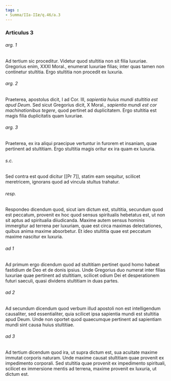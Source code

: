 ```yaml
---
tags : 
- Summa/IIa-IIæ/q.46/a.3
---
```


### Articulus 3

###### arg. 1
Ad tertium sic proceditur. Videtur quod stultitia non sit filia luxuriae. Gregorius enim, XXXI Moral., enumerat luxuriae filias; inter quas tamen non continetur stultitia. Ergo stultitia non procedit ex luxuria.

###### arg. 2
Praeterea, apostolus dicit, I ad Cor. III, *sapientia huius mundi stultitia est apud Deum*. Sed sicut Gregorius dicit, X Moral., *sapientia mundi est cor machinationibus tegere*, quod pertinet ad duplicitatem. Ergo stultitia est magis filia duplicitatis quam luxuriae.

###### arg. 3
Praeterea, ex ira aliqui praecipue vertuntur in furorem et insaniam, quae pertinent ad stultitiam. Ergo stultitia magis oritur ex ira quam ex luxuria.

###### s.c.
Sed contra est quod dicitur [[Pr 7]], statim eam sequitur, scilicet meretricem, ignorans quod ad vincula stultus trahatur.

###### resp.
Respondeo dicendum quod, sicut iam dictum est, stultitia, secundum quod est peccatum, provenit ex hoc quod sensus spiritualis hebetatus est, ut non sit aptus ad spiritualia diiudicanda. Maxime autem sensus hominis immergitur ad terrena per luxuriam, quae est circa maximas delectationes, quibus anima maxime absorbetur. Et ideo stultitia quae est peccatum maxime nascitur ex luxuria.

###### ad 1
Ad primum ergo dicendum quod ad stultitiam pertinet quod homo habeat fastidium de Deo et de donis ipsius. Unde Gregorius duo numerat inter filias luxuriae quae pertinent ad stultitiam, scilicet odium Dei et desperationem futuri saeculi, quasi dividens stultitiam in duas partes.

###### ad 2
Ad secundum dicendum quod verbum illud apostoli non est intelligendum causaliter, sed essentialiter, quia scilicet ipsa sapientia mundi est stultitia apud Deum. Unde non oportet quod quaecumque pertinent ad sapientiam mundi sint causa huius stultitiae.

###### ad 3
Ad tertium dicendum quod ira, ut supra dictum est, sua acuitate maxime immutat corporis naturam. Unde maxime causat stultitiam quae provenit ex impedimento corporali. Sed stultitia quae provenit ex impedimento spirituali, scilicet ex immersione mentis ad terrena, maxime provenit ex luxuria, ut dictum est.

